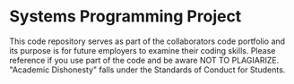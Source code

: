 Systems Programming Project
========

This code repository serves as part of the collaborators code portfolio and its purpose is for future employers to examine their coding skills. Please reference if you use part of the code and be aware NOT TO PLAGIARIZE. "Academic Dishonesty" falls under the Standards of Conduct for Students.
